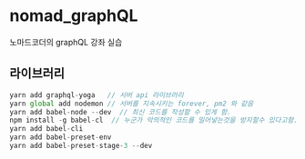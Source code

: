 # nomad_graphQL
노마드코더의 graphQL 강좌 실습  

## 라이브러리

```js
yarn add graphql-yoga   // 서버 api 라이브러리
yarn global add nodemon // 서버를 지속시키는 forever, pm2 와 같음
yarn add babel-node --dev  // 최신 코드를 작성할 수 있게 함.
npm install -g babel-cl  // 누군가 악의적인 코드를 밀어넣는것을 방지할수 있다고함.
yarn add babel-cli 
yarn add babel-preset-env 
yarn add babel-preset-stage-3 --dev
```
